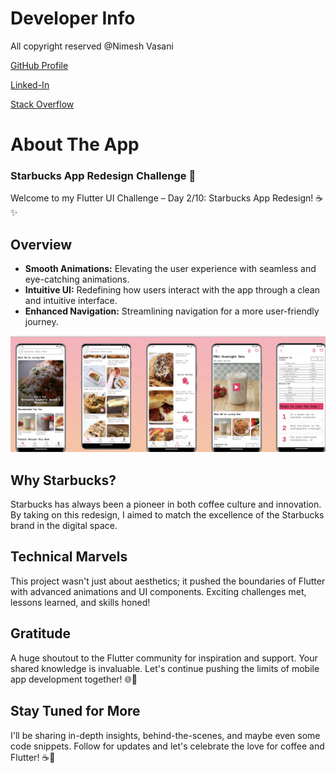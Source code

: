 # Developer Info

All copyright reserved @Nimesh Vasani 

[GitHub Profile](https://github.com/NimeshVasani)

[Linked-In](https://www.linkedin.com/in/nimesh-vasani-99b642154/)

[Stack Overflow](https://stackoverflow.com/users/16579306/nimesh-vasani)

# About The App
### Starbucks App Redesign Challenge 🚀

Welcome to my Flutter UI Challenge – Day 2/10: Starbucks App Redesign! ☕✨

## Overview

- **Smooth Animations:** Elevating the user experience with seamless and eye-catching animations.
- **Intuitive UI:** Redefining how users interact with the app through a clean and intuitive interface.
- **Enhanced Navigation:** Streamlining navigation for a more user-friendly journey.


![alt text](https://github.com/NimeshVasani/My_Cooking_Gallary/blob/main/snapshots/final_snap_shot.png)


## Why Starbucks?
Starbucks has always been a pioneer in both coffee culture and innovation. By taking on this redesign, I aimed to match the excellence of the Starbucks brand in the digital space.

## Technical Marvels
This project wasn't just about aesthetics; it pushed the boundaries of Flutter with advanced animations and UI components. Exciting challenges met, lessons learned, and skills honed!

## Gratitude
A huge shoutout to the Flutter community for inspiration and support. Your shared knowledge is invaluable. Let's continue pushing the limits of mobile app development together! 🌐💙

## Stay Tuned for More
I'll be sharing in-depth insights, behind-the-scenes, and maybe even some code snippets. Follow for updates and let's celebrate the love for coffee and Flutter! ☕🚀
